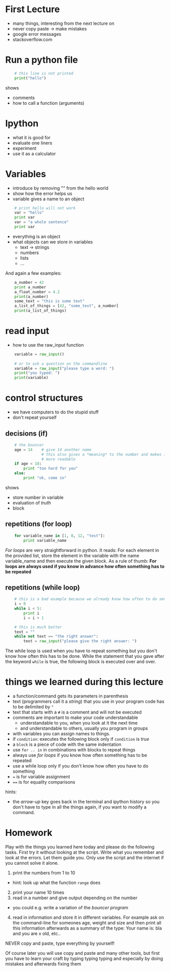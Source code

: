 
First Lecture 
=============

* many things, interesting from the next lecture on
* never copy paste -> make mistakes
* google error messages
* stackoverflow.com


Run a python file
=================

```python
    # this line is not printed
    print("hello")
```

shows

* comments
* how to call a function (arguments)

Ipython
=======

* what it is good for
* evaluate one liners
* experiment
* use it as a calculator

Variables
=========

* introduce by removing "" from the hello world
* show how the error helps us
* variable gives a name to an object

```python
    # print hello will not work
    var = "hello"
    print var
    var = "a whole sentence"
    print var
```

* everything is an object
* what objects can we store in variables
    * text -> strings
    * numbers
    * lists
    * ...

And again a few examples:

```python
    a_number = 42
    print a_number
    a_float_number = 4.2
    print(a_number)
    some_text = "this is some text"
    a_list_of_things = [42, "some_text", a_number]
    print(a_list_of_things)
```


read input
==========

* how to use the raw_input function

```python
    variable = raw_input()
    
    # or to ask a question on the commandline
    variable = raw_input("please type a word: ")
    print("you typed: ")
    print(variable)
```


control structures
==================

* we have computers to do the stupid stuff
* don't repeat yourself

decisions (if)
-------------

```python
    # the bouncer
    age = 14    # give 14 another name
                # this also gives a *meaning* to the number and makes it
                # more readable
    if age < 18:
        print "too hard for you"
    else:
        print "ok, come in"
```

shows

* store number in variable
* evaluation of *truth*
* block


repetitions (for loop)
----------------------

```python
    for variable_name in [1, 8, 12, "test"]:
        print variable_name
```

*For loops* are very straightforward in python. It reads: For each element in
the provided list, store the element in the variable with the name
variable_name and then execute the given block.
As a rule of thumb: **For loops are always used if you know in advance how
often something has to be repeated**


repetitions (while loop)
------------------------

```python
    # this is a bad example because we already know how often to do smth
    i = 0
    while i < 5:
        print i
        i = i + 1
```

```python
    # this is much better
    text = ""
    while not text == "the right answer":
        text = raw_input("please give the right answer: ")
```

The while loop is used when you have to repeat something but you don't know
how often this has to be done. While the statement that you gave after the
keyword `while` is true, the following block is executed over and over.


things we learned during this lecture
=====================================

* a function/command gets its parameters in parenthesis
* text (programmers call it a *string*) that you use in your program code
  has to be delimited by `"`
* text that starts with a `#` is a comment and will not be executed
* comments are important to make your code understandable
    * understandable to you, when you look at it the next time
    * and understandable to others, usually you program in groups
* with variables you can assign names to things.
* if `condition`: executes the following block only if `condition` is *true*
* a `block` is a piece of code with the same indentation
* use `for .. in` in combinations with blocks to repeat things
* always use *for loops* if you know how often something has to be repeated
* use a while loop only if you don't know how often you have to do something
* `=` is for variable assignment
* `==` is for equality comparisons

hints:

* the *arrow-up* key goes back in the terminal and ipython history so you
  don't have to type in all the things again, if you want to modify a command.


Homework
========

Play with the things you learned here today and please do the following tasks.
First try it without looking at the script. Write what you remember
and look at the errors. Let them guide you. Only use the script and the
internet if you cannot solve it alone.

1. print the numbers from 1 to 10
  * hint: look up what the function `range` does
2. print your name 10 times
3. read in a number and give output depending on the number
  * you could e.g. write a variation of the *bouncer program*
4. read in information and store it in different variables. For example ask on
   the command-line for someones age, weight and size and then print all this
   information afterwards as a summary of the type: Your name is: bla and you
   are x old, etc..

NEVER copy and paste, type everything by yourself! 

Of course later you will use copy and paste and many other tools, but first
you have to learn your craft by typing typing typing and especially by doing
mistakes and afterwards fixing them



